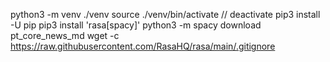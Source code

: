 python3 -m venv ./venv
source ./venv/bin/activate // deactivate
pip3 install -U pip
pip3 install 'rasa[spacy]'
python3 -m spacy download pt_core_news_md
wget -c https://raw.githubusercontent.com/RasaHQ/rasa/main/.gitignore